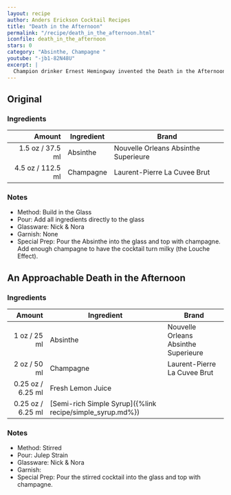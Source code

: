 ```yaml
---
layout: recipe
author: Anders Erickson Cocktail Recipes
title: "Death in the Afternoon"
permalink: "/recipe/death_in_the_afternoon.html"
iconfile: death_in_the_afternoon
stars: 0
category: "Absinthe, Champagne "
youtube: "-jb1-82N48U"
excerpt: |
  Champion drinker Ernest Hemingway invented the Death in the Afternoon cocktail. It’s a potent pairing of absinthe and Champagne.
---
```


<div class="subrecipe" markdown="1">

## Original

### Ingredients

| Amount | Ingredient | Brand                                |
| -----: | ---------- | ------------------------------------ |
| 1.5 oz / 37.5 ml | Absinthe   | Nouvelle Orleans Absinthe Superieure |
| 4.5 oz / 112.5 ml | Champagne  | Laurent-Pierre La Cuvee Brut         |

### Notes

- Method: Build in the Glass
- Pour: Add all ingredients directly to the glass
- Glassware: Nick & Nora
- Garnish: None
- Special Prep: Pour the Absinthe into the glass and top with champagne. Add enough champagne to have the cocktail turn milky (the Louche Effect).

</div>
<div class="subrecipe" markdown="1">

## An Approachable Death in the Afternoon

### Ingredients

|  Amount | Ingredient                                                | Brand                                |
| ------: | --------------------------------------------------------- | ------------------------------------ |
|    1 oz / 25 ml | Absinthe                                                  | Nouvelle Orleans Absinthe Superieure |
|    2 oz / 50 ml | Champagne                                                 | Laurent-Pierre La Cuvee Brut         |
| 0.25 oz / 6.25 ml | Fresh Lemon Juice                                         |
| 0.25 oz / 6.25 ml | [Semi-rich Simple Syrup]({%link recipe/simple_syrup.md%}) |

### Notes

- Method: Stirred
- Pour: Julep Strain
- Glassware: Nick & Nora
- Garnish:
- Special Prep: Pour the stirred cocktail into the glass and top with champagne.

</div>
